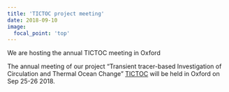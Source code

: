 ```yaml
---
title: 'TICTOC project meeting'
date: 2018-09-10
image:
  focal_point: 'top'
---
```


We are hosting the annual TICTOC meeting in Oxford


<!--more-->

The annual meeting of our project “Transient tracer-based Investigation of Circulation and Thermal Ocean Change” [TICTOC](http://projects.noc.ac.uk/tictoc/) will be held in Oxford on Sep 25-26 2018.
